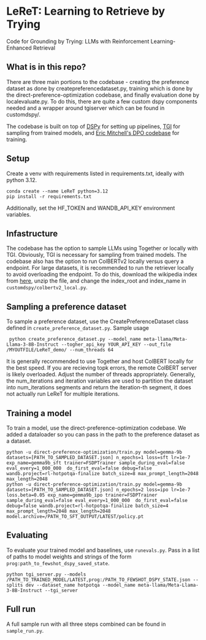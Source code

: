 # LeReT: Learning to Retrieve by Trying

Code for Grounding by Trying: LLMs with Reinforcement Learning-Enhanced Retrieval


## What is in this repo?

There are three main portions to the codebase - creating the preference dataset as done by createpreferencedataset.py, training which is done by the direct-preference-optimization codebase, and finally evaluation done by localevaluate.py. To do this, there are quite a few custom dspy components needed and a wrapper around tgiserver which can be found in customdspy/.

The codebase is built on top of [DSPy](https://github.com/stanfordnlp/dspy) for setting up pipelines, [TGI](https://huggingface.co/docs/text-generation-inference/en/index) for sampling from trained models, and [Eric Mitchell's DPO codebase](https://github.com/eric-mitchell/direct-preference-optimization) for training. 

## Setup
Create a venv with requirements listed in requirements.txt, ideally with python 3.12.
```
conda create --name LeReT python=3.12
pip install -r requirements.txt
```
Additionally, set the HF_TOKEN and WANDB_API_KEY environment variables.

## Infastructure
The codebase has the option to sample LLMs using Together or locally with TGI. Obviously, TGI is necessary for sampling from trained models. The codebase also has the option to run ColBERTv2 locally versus query a endpoint. For large datasets, it is recommended to run the retriever locally to avoid overloading the endpoint. To do this, download the wikipedia index from [here](https://huggingface.co/sher222/ColBERTv2-wiki2017-index/tree/main), unzip the file, and change the index_root and index_name in `customdspy/colbertv2_local.py`.
  
## Sampling a preference dataset

To sample a preference dataset, use the CreatePreferenceDataset class defined in `create_preference_dataset.py`. Sample usage
```
 python create_preference_dataset.py --model_name meta-llama/Meta-Llama-3-8B-Instruct --togher_api_key YOUR_API_KEY --out_file /MYOUTFILE/LeReT_demo/ --num_threads 64
```
It is generally recommended to use Together and host ColBERT locally for the best speed. If you are recieving topk errors, the remote ColBERT server is likely overloaded. Adjust the number of threads appropriately. Generally, the num_iterations and iteration variables are used to partition the dataset into num_iterations segments and return the iteration-th segment, it does not actually run LeReT for multiple iterations. 
## Training a model
To train a model, use the direct-preference-optimization codebase. We added a dataloader so you can pass in the path to the preference dataset as a dataset. 
```
python -u direct-preference-optimization/train.py model=gemma-9b datasets=[PATH_TO_SAMPLED_DATASET.json] n_epochs=1 loss=sft lr=1e-7 exp_name=gemma9b_sft trainer=FSDPTrainer sample_during_eval=false eval_every=1_000_000  do_first_eval=false debug=false wandb.project=rl-hotpotqa-finalize batch_size=8 max_prompt_length=2048 max_length=2048
python -u direct-preference-optimization/train.py model=gemma-9b datasets=[PATH_TO_SAMPLED_DATASET.json] n_epochs=2 loss=ipo lr=1e-7 loss.beta=0.05 exp_name=gemma9b_ipo trainer=FSDPTrainer sample_during_eval=false eval_every=1_000_000  do_first_eval=false debug=false wandb.project=rl-hotpotqa-finalize batch_size=4 max_prompt_length=2048 max_length=2048 model.archive=/PATH_TO_SFT_OUTPUT/LATEST/policy.pt
```
## Evaluating
To evaluate your trained model and baselines, use `runevals.py`. Pass in a list of paths to model weights and strings of the form `prog:path_to_fewshot_dspy_saved_state`. 
```
python tgi_server.py --models /PATH_TO_TRAINED_MODEL/LATEST,prog:/PATH_TO_FEWSHOT_DSPY_STATE.json --splits dev --dataset_name hotpotqa --model_name meta-llama/Meta-Llama-3-8B-Instruct --tgi_server
```
## Full run
A full sample run with all three steps combined can be found in `sample_run.py`.
